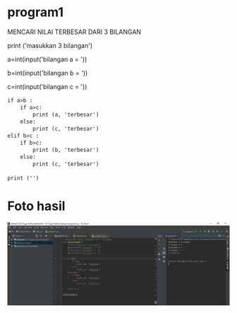 # program1

MENCARI NILAI TERBESAR DARI 3 BILANGAN

print ('masukkan 3 bilangan')
   
   a=int(input('bilangan a = '))
   
   b=int(input('bilangan b = '))
   
   c=int(input('bilangan c = '))

    if a>b :
        if a>c:
            print (a, 'terbesar')
        else:
            print (c, 'terbesar')
    elif b>c :
        if b>c:
            print (b, 'terbesar')
        else:
            print (c, 'terbesar')

    print ('')
    
  # Foto hasil
    
  ![img](https://raw.githubusercontent.com/arifhanifanudin/Lab.py1/master/program1/Hasil1.PNG)
 
